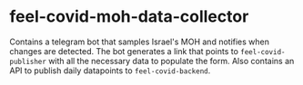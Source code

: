 # feel-covid-moh-data-collector
Contains a telegram bot that samples Israel's MOH and notifies when changes are detected. The bot generates a link that points to `feel-covid-publisher` with all the necessary data to populate the form. Also contains an API to publish daily datapoints to `feel-covid-backend`.
